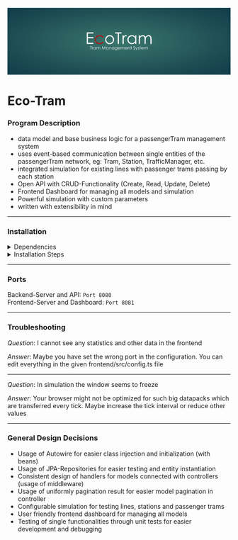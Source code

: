 ![Header](readme-header.jpg "Eco Tram Header")

# Eco-Tram

### Program Description

* data model and base business logic for a passengerTram management system
* uses event-based communication between single entities of the passengerTram network, eg: Tram, Station, TrafficManager, etc.
* integrated simulation for existing lines with passenger trams passing by each station 
* Open API with CRUD-Functionality (Create, Read, Update, Delete)
* Frontend Dashboard for managing all models and simulation
* Powerful simulation with custom parameters
* written with extensibility in mind

---
### Installation

<details>
  <summary>Dependencies</summary>

* [JRE 15/JDK 15](https://www.oracle.com/java/technologies/javase/jdk15-archive-downloads.html)
* [Maven](https://maven.apache.org/)
* [J-Unit](https://mvnrepository.com/artifact/junit/junit)
* [Spring-Framework](https://spring.io/projects/spring-framework)
* [MySQL Connector Java](https://dev.mysql.com/downloads/connector/j/)
* [H2 Database](https://www.h2database.com/html/main.html)
* [Lombok](https://projectlombok.org/)
* [SocketIO](https://github.com/mrniko/netty-socketio)
* [JSON](https://mvnrepository.com/artifact/org.json/json)
* [Vue.JS](https://vuejs.org/)
* [SockJS](https://github.com/sockjs/sockjs-client)

</details>

<details>
  <summary>Installation Steps</summary>

#### Installation Backend

* install mysql 8.0
* run mysql
* create test user
* clone repo (`git clone https://github.com/fh-erfurt/eco-passengerTram.git`)
* import test db (`database.sql`)
* build and run with Maven

#### Installation Frontend

* install dependencies (`npm install` or `yarn install`)
* run server (`npm run serve` or `yarn serve`)

</details>

---
### Ports

Backend-Server and API: `Port 8080`  
Frontend-Server and Dashboard: `Port 8081`

---
### Troubleshooting

*Question*: I cannot see any statistics and other data in the frontend

*Answer*: Maybe you have set the wrong port in the configuration. You can edit everything in the given frontend/src/config.ts file

---

*Question*: In simulation the window seems to freeze

*Answer*: Your browser might not be optimized for such big datapacks which are transferred every tick. Maybe increase the tick interval or reduce other values

---
### General Design Decisions

* Usage of Autowire for easier class injection and initialization (with beans)
* Usage of JPA-Repositories for easier testing and entity instantiation
* Consistent design of handlers for models connected with controllers (usage of middleware)
* Usage of uniformly pagination result for easier model pagination in controller
* Configurable simulation for testing lines, stations and passenger trams
* User friendly frontend dashboard for managing all models
* Testing of single functionalities through unit tests for easier development and debugging
